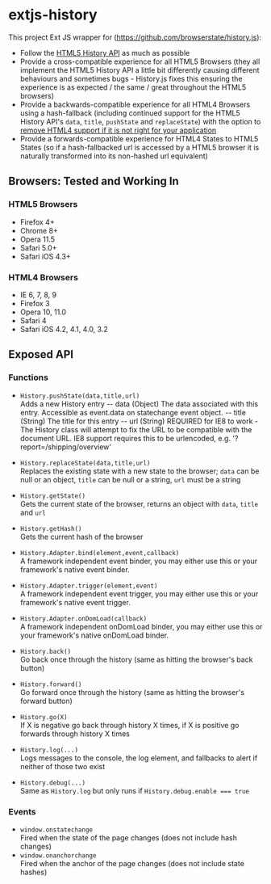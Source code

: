 extjs-history
=============

This project Ext JS wrapper for (https://github.com/browserstate/history.js):

- Follow the [HTML5 History API](https://developer.mozilla.org/en/DOM/Manipulating_the_browser_history) as much as possible
- Provide a cross-compatible experience for all HTML5 Browsers (they all implement the HTML5 History API a little bit differently causing different behaviours and sometimes bugs - History.js fixes this ensuring the experience is as expected / the same / great throughout the HTML5 browsers)
- Provide a backwards-compatible experience for all HTML4 Browsers using a hash-fallback (including continued support for the HTML5 History API's `data`, `title`, `pushState` and `replaceState`) with the option to [remove HTML4 support if it is not right for your application](https://github.com/browserstate/history.js/wiki/Intelligent-State-Handling)
- Provide a forwards-compatible experience for HTML4 States to HTML5 States (so if a hash-fallbacked url is accessed by a HTML5 browser it is naturally transformed into its non-hashed url equivalent)

## Browsers: Tested and Working In

### HTML5 Browsers

- Firefox 4+
- Chrome 8+
- Opera 11.5
- Safari 5.0+
- Safari iOS 4.3+

### HTML4 Browsers

- IE 6, 7, 8, 9
- Firefox 3
- Opera 10, 11.0
- Safari 4
- Safari iOS 4.2, 4.1, 4.0, 3.2


## Exposed API

### Functions

- `History.pushState(data,title,url)` <br/> 
Adds a new History entry
-- data (Object) The data associated with this entry. Accessible as event.data on statechange event object.
-- title (String) The title for this entry
-- url  (String) REQUIRED for IE8 to work - The History class will attempt to fix the
URL to be compatible with the document URL. IE8 support requires this to be  urlencoded, e.g. '?report=/shipping/overview'

- `History.replaceState(data,title,url)` <br/> Replaces the existing state with a new state to the browser; `data` can be null or an object, `title` can be null or a string, `url` must be a string
- `History.getState()` <br/> Gets the current state of the browser, returns an object with `data`, `title` and `url`
- `History.getHash()` <br/> Gets the current hash of the browser
- `History.Adapter.bind(element,event,callback)` <br/> A framework independent event binder, you may either use this or your framework's native event binder.
- `History.Adapter.trigger(element,event)` <br/> A framework independent event trigger, you may either use this or your framework's native event trigger.
- `History.Adapter.onDomLoad(callback)` <br/> A framework independent onDomLoad binder, you may either use this or your framework's native onDomLoad binder.
- `History.back()` <br/> Go back once through the history (same as hitting the browser's back button)
- `History.forward()` <br/> Go forward once through the history (same as hitting the browser's forward button)
- `History.go(X)` <br/> If X is negative go back through history X times, if X is positive go forwards through history X times
- `History.log(...)` <br/> Logs messages to the console, the log element, and fallbacks to alert if neither of those two exist
- `History.debug(...)` <br/> Same as `History.log` but only runs if `History.debug.enable === true`

### Events

- `window.onstatechange` <br/> Fired when the state of the page changes (does not include hash changes)
- `window.onanchorchange` <br/> Fired when the anchor of the page changes (does not include state hashes)

